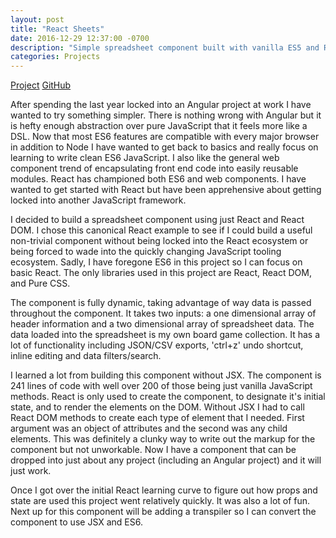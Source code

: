 ```yaml
---
layout: post
title: "React Sheets"
date: 2016-12-29 12:37:00 -0700
description: "Simple spreadsheet component built with vanilla ES5 and React."
categories: Projects
---
```


<a href="/projects/sheets/index.html" class="btn btn-green" role="button" target="_blank">Project</a>
<a href="https://github.com/ggrumbley/react-spreadsheet" class="btn btn-blue" role="button" target="_blank">GitHub</a>

After spending the last year locked into an Angular project at work I have wanted to try something simpler. There is nothing wrong with Angular but it is hefty enough abstraction over pure JavaScript that it feels more like a DSL. Now that most ES6 features are compatible with every major browser in addition to Node I have wanted to get back to basics and really focus on learning to write clean ES6 JavaScript. I also like the general web component trend of encapsulating front end code into easily reusable modules. React has championed both ES6 and web components. I have wanted to get started with React but have been apprehensive about getting locked into another JavaScript framework.

I decided to build a spreadsheet component using just React and React DOM. I chose this canonical React example to see if I could build a useful non-trivial component without being locked into the React ecosystem or being forced to wade into the quickly changing JavaScript tooling ecosystem. Sadly, I have foregone ES6 in this project so I can focus on basic React. The only libraries used in this project are React, React DOM, and Pure CSS.

The component is fully dynamic, taking advantage of way data is passed throughout the component. It takes two inputs: a one dimensional array of header information and a two dimensional array of spreadsheet data. The data loaded into the spreadsheet is my own board game collection. It has a lot of functionality including JSON/CSV exports, 'ctrl+z' undo shortcut, inline editing and data filters/search.

I learned a lot from building this component without JSX. The component is 241 lines of code with well over 200 of those being just vanilla JavaScript methods. React is only used to create the component, to designate it's initial state, and to render the elements on the DOM. Without JSX I had to call React DOM methods to create each type of element that I needed. First argument was an object of attributes and the second was any child elements. This was definitely a clunky way to write out the markup for the component but not unworkable. Now I have a component that can be dropped into just about any project (including an Angular project) and it will just work.

Once I got over the initial React learning curve to figure out how props and state are used this project went relatively quickly. It was also a lot of fun. Next up for this component will be adding a transpiler so I can convert the component to use JSX and ES6.
